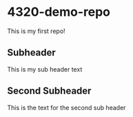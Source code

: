 # 4320-demo-repo

This is my first repo!

## Subheader

This is my sub header text

## Second Subheader 

This is the text for the second sub header